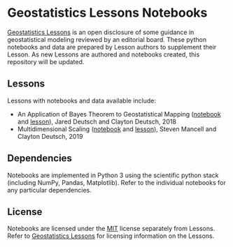 # Geostatistics Lessons Notebooks

[Geostatistics Lessons](http://geostatisticslessons.com/) is an open disclosure of some guidance in geostatistical modeling reviewed by an editorial board. These python notebooks and data are prepared by Lesson authors to supplement their Lesson. As new Lessons are authored and notebooks created, this repository will be updated. 

## Lessons

Lessons with notebooks and data available include:

* An Application of Bayes Theorem to Geostatistical Mapping ([notebook](notebooks/bayesmapping/bayesmapping.ipynb) and [lesson](http://geostatisticslessons.com/lessons/bayesmapping)), Jared Deutsch and Clayton Deutsch, 2018
* Multidimensional Scaling ([notebook](notebooks/mds/mds.ipynb) and [lesson](http://geostatisticslessons.com/lessons/mds)), Steven Mancell and Clayton Deutsch, 2019

## Dependencies

Notebooks are implemented in Python 3 using the scientific python stack (including NumPy, Pandas, Matplotlib). Refer to the individual notebooks for any particular dependencies. 

## License

Notebooks are licensed under the [MIT](LICENSE) license separately from Lessons. Refer to [Geostatistics Lessons](http://geostatisticslessons.com/) for licensing information on the Lessons.
